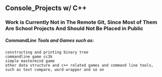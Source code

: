 ## Console_Projects w/ C++
### Work is Currently Not in The Remote Git, Since Most of Them Are School Projects And Should Not Be Placed in Public
##### CommandLine Tools and Games such as:
    constructing and printing binary tree
    commandline game cc3k
    simple mastermind game
    other data structure and c++ related games and command line tools, such as text compare, word wrapper and so on
